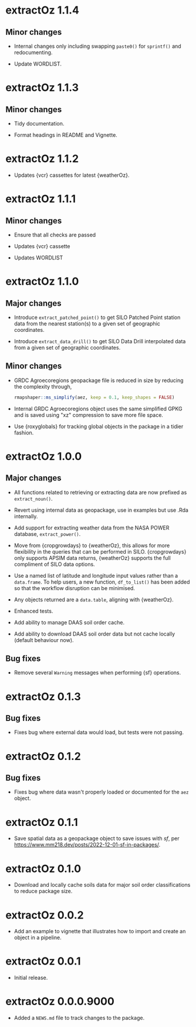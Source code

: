 
# extractOz 1.1.4

## Minor changes

-  Internal changes only including swapping `paste0()` for `sprintf()` and redocumenting.

-  Update WORDLIST.

# extractOz 1.1.3

## Minor changes

-   Tidy documentation.

-   Format headings in README and Vignette.

# extractOz 1.1.2

-    Updates {vcr} cassettes for latest {weatherOz}.

# extractOz 1.1.1

## Minor changes

-   Ensure that all checks are passed

  -   Updates {vcr} cassette

  -   Updates WORDLIST

# extractOz 1.1.0

## Major changes

-   Introduce `extract_patched_point()` to get SILO Patched Point station data from the nearest station(s) to a given set of geographic coordinates.

-   Introduce `extract_data_drill()` to get SILO Data Drill interpolated data from a given set of geographic coordinates.

## Minor changes

-   GRDC Agroecoregions geopackage file is reduced in size by reducing the complexity through,
    ```r
    rmapshaper::ms_simplify(aez, keep = 0.1, keep_shapes = FALSE)
    ```
    
-   Internal GRDC Agroecoregions object uses the same simplified GPKG and is saved using "xz" compression to save more file space.

-   Use {roxyglobals} for tracking global objects in the package in a tidier fashion.

# extractOz 1.0.0

## Major changes

-   All functions related to retrieving or extracting data are now prefixed as `extract_noun()`.

-   Revert using internal data as geopackage, use in examples but use .Rda internally.

-   Add support for extracting weather data from the NASA POWER database, `extract_power()`.

-   Move from {cropgrowdays} to {weatherOz}, this allows for more flexibility in the queries that can be performed in SILO.
{cropgrowdays} only supports APSIM data returns, {weatherOz} supports the full compliment of SILO data options.

-   Use a named list of latitude and longitude input values rather than a `data.frame`.
To help users, a new function, `df_to_list()` has been added so that the workflow disruption can be minimised.

-   Any objects returned are a `data.table`, aligning with {weatherOz}.

-   Enhanced tests.

-   Add ability to manage DAAS soil order cache.

-   Add ability to download DAAS soil order data but not cache locally (default behaviour now).

## Bug fixes

-   Remove several `Warning` messages when performing {sf} operations.

# extractOz 0.1.3

## Bug fixes

-   Fixes bug where external data would load, but tests were not passing.

# extractOz 0.1.2

## Bug fixes

-   Fixes bug where data wasn't properly loaded or documented for the `aez` object.

# extractOz 0.1.1

-   Save spatial data as a geopackage object to save issues with *sf*, per <https://www.mm218.dev/posts/2022-12-01-sf-in-packages/>.

# extractOz 0.1.0

-   Download and locally cache soils data for major soil order classifications to reduce package size.

# extractOz 0.0.2

-   Add an example to vignette that illustrates how to import and create an object in a pipeline.

# extractOz 0.0.1

-   Initial release.

# extractOz 0.0.0.9000

-   Added a `NEWS.md` file to track changes to the package.
